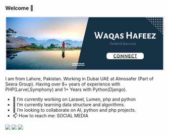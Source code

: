 ### Welcome 👋

<a href="https://linkedin.com/in/vicky92727" target="_blank">![alt text](https://github.com/whafeez/whafeez/blob/main/images/waqas.png) </a>

I am from Lahore, Pakistan. Working in Dubai UAE at Almosafer (Part of Seera Group). Having over 8+ years of experience with PHP(Larvel,Symphony) and 1+ Years with Python(Django).
- 🔭 I’m currently working on Laravel, Lumen, php and python
- 🌱 I’m currently learning data structure and algorithms.
- 🤝 I’m looking to collaborate on AI, python and php projects.
- 📫 How to reach me: SOCIAL MEDIA

[<img src = "https://img.shields.io/badge/DEV.TO-%230A0A0A.svg?&style=for-the-badge&logo=dev-dot-to&logoColor=white">](https://dev.to/vicky92727) [<img src="https://img.shields.io/badge/linkedin-%230077B5.svg?&style=for-the-badge&logo=linkedin&logoColor=white" />](https://www.linkedin.com/in/vicky92727/) 
[<img src="https://img.shields.io/badge/twitter-%231DA1F2.svg?&style=for-the-badge&logo=twitter&logoColor=white" />](https://twitter.com/vicky92727) 
<!--
**whafeez/whafeez** is a ✨ _special_ ✨ repository because its `README.md` (this file) appears on your GitHub profile.

Here are some ideas to get you started:

- 🔭 I’m currently working on ...
- 🌱 I’m currently learning ...
- 👯 I’m looking to collaborate on ...
- 🤔 I’m looking for help with ...
- 💬 Ask me about ...
- 📫 How to reach me: ...
- 😄 Pronouns: ...
- ⚡ Fun fact: ...
-->
